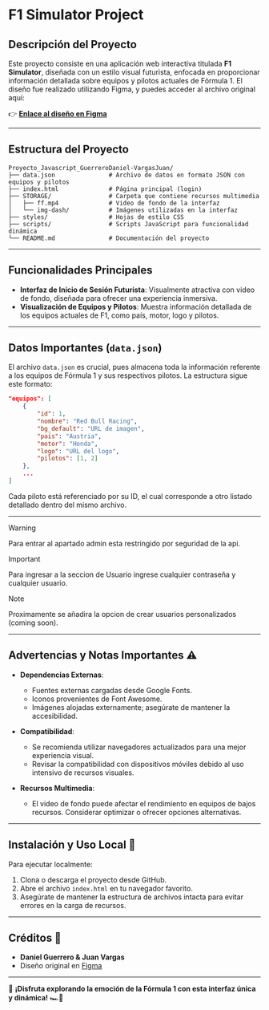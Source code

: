 # F1 Simulator Project

## Descripción del Proyecto

Este proyecto consiste en una aplicación web interactiva titulada **F1 Simulator**, diseñada con un estilo visual futurista, enfocada en proporcionar información detallada sobre equipos y pilotos actuales de Fórmula 1. El diseño fue realizado utilizando Figma, y puedes acceder al archivo original aquí:

👉 [**Enlace al diseño en Figma**](https://www.figma.com/design/5Rg8oGb2wKA8mgbUdWxUfm/F1_Simulator?node-id=0-1&t=lndWNdKVdqUdpTR2-1)

---

## Estructura del Proyecto

```
Proyecto_Javascript_GuerreroDaniel-VargasJuan/
├── data.json               # Archivo de datos en formato JSON con equipos y pilotos
├── index.html              # Página principal (login)
├── STORAGE/                # Carpeta que contiene recursos multimedia
│   ├── ff.mp4              # Video de fondo de la interfaz
│   └── img-dash/           # Imágenes utilizadas en la interfaz
├── styles/                 # Hojas de estilo CSS
├── scripts/                # Scripts JavaScript para funcionalidad dinámica
└── README.md               # Documentación del proyecto
```

---

## Funcionalidades Principales

* **Interfaz de Inicio de Sesión Futurista**: Visualmente atractiva con video de fondo, diseñada para ofrecer una experiencia inmersiva.
* **Visualización de Equipos y Pilotos**: Muestra información detallada de los equipos actuales de F1, como país, motor, logo y pilotos.

---

## Datos Importantes (`data.json`)

El archivo `data.json` es crucial, pues almacena toda la información referente a los equipos de Fórmula 1 y sus respectivos pilotos. La estructura sigue este formato:

```json
"equipos": [
    {
        "id": 1,
        "nombre": "Red Bull Racing",
        "bg_default": "URL de imagen",
        "pais": "Austria",
        "motor": "Honda",
        "logo": "URL del logo",
        "pilotos": [1, 2]
    },
    ...
]
```

Cada piloto está referenciado por su ID, el cual corresponde a otro listado detallado dentro del mismo archivo.

---

> [!WARNING]  
> Para entrar al apartado admin esta restringido por seguridad de la api.

> [!IMPORTANT]  
> Para ingresar a la seccion de Usuario ingrese cualquier contraseña y cualquier usuario.

> [!NOTE]  
> Proximamente se añadira la opcion de crear usuarios personalizados (coming soon).

---

## Advertencias y Notas Importantes ⚠️

* **Dependencias Externas**:

  * Fuentes externas cargadas desde Google Fonts.
  * Iconos provenientes de Font Awesome.
  * Imágenes alojadas externamente; asegúrate de mantener la accesibilidad.

* **Compatibilidad**:

  * Se recomienda utilizar navegadores actualizados para una mejor experiencia visual.
  * Revisar la compatibilidad con dispositivos móviles debido al uso intensivo de recursos visuales.

* **Recursos Multimedia**:

  * El video de fondo puede afectar el rendimiento en equipos de bajos recursos. Considerar optimizar o ofrecer opciones alternativas.

---

## Instalación y Uso Local 🚀

Para ejecutar localmente:

1. Clona o descarga el proyecto desde GitHub.
2. Abre el archivo `index.html` en tu navegador favorito.
3. Asegúrate de mantener la estructura de archivos intacta para evitar errores en la carga de recursos.

---

## Créditos 📌

* **Daniel Guerrero & Juan Vargas**
* Diseño original en [Figma](https://www.figma.com/design/5Rg8oGb2wKA8mgbUdWxUfm/F1_Simulator?node-id=0-1&t=lndWNdKVdqUdpTR2-1)

---

📢 **¡Disfruta explorando la emoción de la Fórmula 1 con esta interfaz única y dinámica!** 🏎️💨
